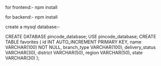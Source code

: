 for frontend:- 
npm install

for backend:- 
npm install


create a mysql database:-

CREATE DATABASE pincode_database;
USE pincode_database;
CREATE TABLE favorites (
    id INT AUTO_INCREMENT PRIMARY KEY,
    name VARCHAR(100) NOT NULL,
    branch_type VARCHAR(100),
    delivery_status VARCHAR(30),
    district VARCHAR(50),
    region VARCHAR(50),
    state VARCHAR(30)
);

